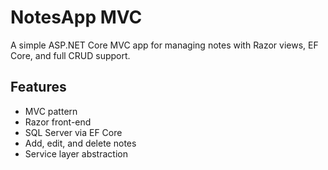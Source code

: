 # NotesApp MVC

A simple ASP.NET Core MVC app for managing notes with Razor views, EF Core, and full CRUD support.

## Features
- MVC pattern
- Razor front-end
- SQL Server via EF Core
- Add, edit, and delete notes
- Service layer abstraction

